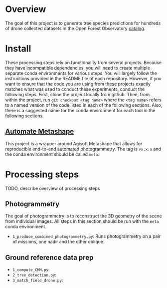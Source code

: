 # Overview
The goal of this project is to generate tree species predictions for hundreds of drone collected datasets in the Open Forest Observatory [catalog](https://openforestobservatory.org/data/drone/).

# Install
These processing steps rely on functionality from several projects. Because they have incompatible dependencies, you will need to create multiple separate conda environments for various steps. You will largely follow the instructions provided in the README file of each repository. However, if you want to ensure that the code you are using from these projects exactly matches what was used to conduct these experiments, conduct the following steps. First, clone the project locally from github. Then, from within the project, run `git checkout <tag name>` where the `<tag name>` refers to a named version of the code listed in each of the following sections. Also, there is a suggested name for the conda environment for each tool in the following sections.

## [Automate Metashape](https://github.com/open-forest-observatory/automate-metashape)
This project is a wrapper around Agisoft Metashape that allows for reproducible end-to-end automated photogrammetry. The tag is `vx.x.x` and the conda environment should be called `meta`.

# Processing steps
TODO, describe overview of processing steps

## Photogrammetry
The goal of photogrammetry is to reconstruct the 3D geometry of the scene from individual images. All steps in this section should be run with the `meta` conda environment.
- `1_produce_combined_photogrammetry.py`: Runs photogrammetry on a pair of missions, one nadir and the other oblique.

## Ground reference data prep
- `1_compute_CHM.py`:
- `2_tree_detection.py`:
- `3_match_field_drone.py`: